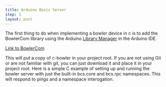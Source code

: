 ```yaml
---
title: Arduino Basic Server
step: 1
layout: post
---
```


The first thing to do when implementing a bowler device in c is to add the BowlerCom library using the Arduino <a href="https://www.arduino.cc/en/Guide/Libraries">Library Manager</a> in the Arduino IDE.  

 <a href="https://github.com/CommonWealthRobotics/BowlerCom">Link to BowlerCom</a>

This will put a copy of c-bowler in your project root. If you are not using Git or are not familiar with git, you can just download it and place it in your project root. Here is a simple C example of setting up and running the bowler server with just the built-in bcs.core and bcs.rpc namespaces. This will respond to pings and a namespace interogation. 

<script src="https://gist.github.com/madhephaestus/a9fe17f11d1e74e4d6a4.js"></script>



